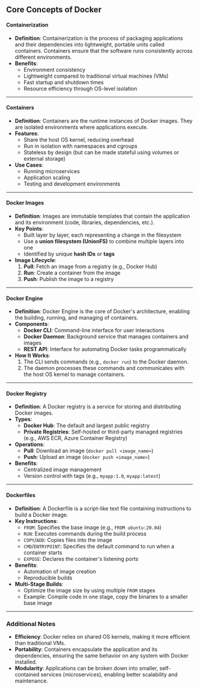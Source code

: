 ## **Core Concepts of Docker**

#### **Containerization**
- **Definition**: 
  Containerization is the process of packaging applications and their dependencies into lightweight, portable units called containers. Containers ensure that the software runs consistently across different environments.
- **Benefits**:
  - Environment consistency
  - Lightweight compared to traditional virtual machines (VMs)
  - Fast startup and shutdown times
  - Resource efficiency through OS-level isolation

---

#### **Containers**
- **Definition**: 
  Containers are the runtime instances of Docker images. They are isolated environments where applications execute.
- **Features**:
  - Share the host OS kernel, reducing overhead
  - Run in isolation with namespaces and cgroups
  - Stateless by design (but can be made stateful using volumes or external storage)
- **Use Cases**:
  - Running microservices
  - Application scaling
  - Testing and development environments

---

#### **Docker Images**
- **Definition**: 
  Images are immutable templates that contain the application and its environment (code, libraries, dependencies, etc.).
- **Key Points**:
  - Built layer by layer, each representing a change in the filesystem
  - Use a **union filesystem (UnionFS)** to combine multiple layers into one
  - Identified by unique **hash IDs** or **tags**
- **Image Lifecycle**:
  1. **Pull**: Fetch an image from a registry (e.g., Docker Hub)
  2. **Run**: Create a container from the image
  3. **Push**: Publish the image to a registry

---

#### **Docker Engine**
- **Definition**: 
  Docker Engine is the core of Docker's architecture, enabling the building, running, and managing of containers.
- **Components**:
  - **Docker CLI**: Command-line interface for user interactions
  - **Docker Daemon**: Background service that manages containers and images
  - **REST API**: Interface for automating Docker tasks programmatically
- **How It Works**:
  1. The CLI sends commands (e.g., `docker run`) to the Docker daemon.
  2. The daemon processes these commands and communicates with the host OS kernel to manage containers.

---

#### **Docker Registry**
- **Definition**: 
  A Docker registry is a service for storing and distributing Docker images.
- **Types**:
  - **Docker Hub**: The default and largest public registry
  - **Private Registries**: Self-hosted or third-party managed registries (e.g., AWS ECR, Azure Container Registry)
- **Operations**:
  - **Pull**: Download an image (`docker pull <image_name>`)
  - **Push**: Upload an image (`docker push <image_name>`)
- **Benefits**:
  - Centralized image management
  - Version control with tags (e.g., `myapp:1.0`, `myapp:latest`)

---

#### **Dockerfiles**
- **Definition**: 
  A Dockerfile is a script-like text file containing instructions to build a Docker image.
- **Key Instructions**:
  - `FROM`: Specifies the base image (e.g., `FROM ubuntu:20.04`)
  - `RUN`: Executes commands during the build process
  - `COPY`/`ADD`: Copies files into the image
  - `CMD`/`ENTRYPOINT`: Specifies the default command to run when a container starts
  - `EXPOSE`: Declares the container's listening ports
- **Benefits**:
  - Automation of image creation
  - Reproducible builds
- **Multi-Stage Builds**:
  - Optimize the image size by using multiple `FROM` stages
  - Example: Compile code in one stage, copy the binaries to a smaller base image

---

### **Additional Notes**
- **Efficiency**: Docker relies on shared OS kernels, making it more efficient than traditional VMs.
- **Portability**: Containers encapsulate the application and its dependencies, ensuring the same behavior on any system with Docker installed.
- **Modularity**: Applications can be broken down into smaller, self-contained services (microservices), enabling better scalability and maintenance.
